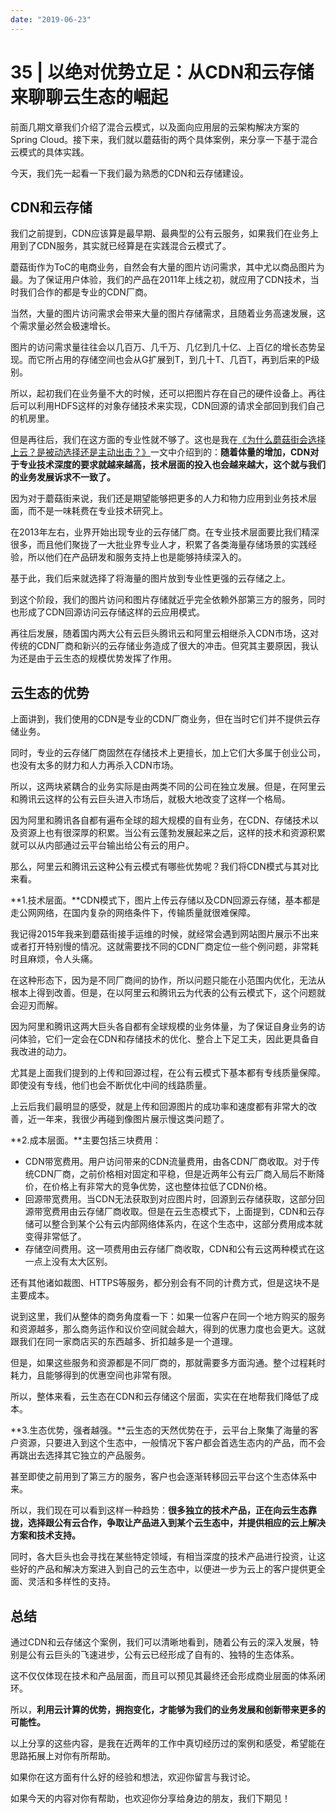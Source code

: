 ```yaml
---
date: "2019-06-23"
---  
```

      
# 35 | 以绝对优势立足：从CDN和云存储来聊聊云生态的崛起
前面几期文章我们介绍了混合云模式，以及面向应用层的云架构解决方案的Spring Cloud。接下来，我们就以蘑菇街的两个具体案例，来分享一下基于混合云模式的具体实践。

今天，我们先一起看一下我们最为熟悉的CDN和云存储建设。

## CDN和云存储

我们之前提到，CDN应该算是最早期、最典型的公有云服务，如果我们在业务上用到了CDN服务，其实就已经算是在实践混合云模式了。

蘑菇街作为ToC的电商业务，自然会有大量的图片访问需求，其中尤以商品图片为最。为了保证用户体验，我们的产品在2011年上线之初，就应用了CDN技术，当时我们合作的都是专业的CDN厂商。

当然，大量的图片访问需求会带来大量的图片存储需求，且随着业务高速发展，这个需求量必然会极速增长。

图片的访问需求量往往会以几百万、几千万、几亿到几十亿、上百亿的增长态势呈现。而它所占用的存储空间也会从G扩展到T，到几十T、几百T，再到后来的P级别。

所以，起初我们在业务量不大的时候，还可以把图片存在自己的硬件设备上。再往后可以利用HDFS这样的对象存储技术来实现，CDN回源的请求全部回到我们自己的机房里。

但是再往后，我们在这方面的专业性就不够了。这也是我在[《为什么蘑菇街会选择上云？是被动选择还是主动出击？》](http://time.geekbang.org/column/article/3633)一文中介绍到的：**随着体量的增加，CDN对于专业技术深度的要求就越来越高，技术层面的投入也会越来越大，这个就与我们的业务发展诉求不一致了。**

因为对于蘑菇街来说，我们还是期望能够把更多的人力和物力应用到业务技术层面，而不是一味耗费在专业技术研究上。

在2013年左右，业界开始出现专业的云存储厂商。在专业技术层面要比我们精深很多，而且他们聚拢了一大批业界专业人才，积累了各类海量存储场景的实践经验，所以他们在产品研发和服务支持上也是能够持续深入的。

基于此，我们后来就选择了将海量的图片放到专业性更强的云存储之上。

到这个阶段，我们的图片访问和图片存储就近乎完全依赖外部第三方的服务，同时也形成了CDN回源访问云存储这样的云应用模式。

再往后发展，随着国内两大公有云巨头腾讯云和阿里云相继杀入CDN市场，这对传统的CDN厂商和新兴的云存储业务造成了很大的冲击。但究其主要原因，我认为还是由于云生态的规模优势发挥了作用。

<!-- [[[read_end]]] -->

## 云生态的优势

上面讲到，我们使用的CDN是专业的CDN厂商业务，但在当时它们并不提供云存储业务。

同时，专业的云存储厂商固然在存储技术上更擅长，加上它们大多属于创业公司，也没有太多的财力和人力再杀入CDN市场。

所以，这两块紧耦合的业务实际是由两类不同的公司在独立发展。但是，在阿里云和腾讯云这样的公有云巨头进入市场后，就极大地改变了这样一个格局。

因为阿里和腾讯各自都有遍布全球的超大规模的自有业务，在CDN、存储技术以及资源上也有很深厚的积累。当公有云蓬勃发展起来之后，这样的技术和资源积累就可以从内部通过云平台输出给公有云的用户。

那么，阿里云和腾讯云这种公有云模式有哪些优势呢？我们将CDN模式与其对比来看。

**1.技术层面。**CDN模式下，图片上传云存储以及CDN回源云存储，基本都是走公网网络，在国内复杂的网络条件下，传输质量就很难保障。

我记得2015年我来到蘑菇街接手运维的时候，就经常会遇到网站图片展示不出来或者打开特别慢的情况。这就需要找不同的CDN厂商定位一些个例问题，非常耗时且麻烦，令人头痛。

在这种形态下，因为是不同厂商间的协作，所以问题只能在小范围内优化，无法从根本上得到改善。但是，在以阿里云和腾讯云为代表的公有云模式下，这个问题就会迎刃而解。

因为阿里和腾讯这两大巨头各自都有全球规模的业务体量，为了保证自身业务的访问体验，它们一定会在CDN和存储技术的优化、整合上下足工夫，因此更具备自我改进的动力。

尤其是上面我们提到的上传和回源过程，在公有云模式下基本都有专线质量保障。即使没有专线，他们也会不断优化中间的线路质量。

上云后我们最明显的感受，就是上传和回源图片的成功率和速度都有非常大的改善，近一年来，我很少再碰到像图片展示慢这类问题了。

**2.成本层面。**主要包括三块费用：

* CDN带宽费用。用户访问带来的CDN流量费用，由各CDN厂商收取。对于传统CDN厂商，之前价格相对固定和平稳，但是近两年公有云厂商入局后不断降价，在价格上有非常大的竞争优势，这也整体拉低了CDN价格。
* 回源带宽费用。当CDN无法获取到对应图片时，回源到云存储获取，这部分回源带宽费用由云存储厂商收取。但是在云生态模式下，上面提到，CDN和云存储可以整合到某个公有云内部网络体系内，在这个生态中，这部分费用成本就变得非常低了。
* 存储空间费用。这一项费用由云存储厂商收取，CDN和公有云这两种模式在这一点上没有太大区别。

还有其他诸如裁图、HTTPS等服务，都分别会有不同的计费方式，但是这块不是主要成本。

说到这里，我们从整体的商务角度看一下：如果一位客户在同一个地方购买的服务和资源越多，那么商务运作和议价空间就会越大，得到的优惠力度也会更大。这就跟我们在同一家商店买的东西越多、折扣越多是一个道理。

但是，如果这些服务和资源都是不同厂商的，那就需要多方面沟通。整个过程耗时耗力，且能够得到的优惠空间也非常有限。

所以，整体来看，云生态在CDN和云存储这个层面，实实在在地帮我们降低了成本。

**3.生态优势，强者越强。**云生态的天然优势在于，云平台上聚集了海量的客户资源，只要进入到这个生态中，一般情况下客户都会首选生态内的产品，而不会再跳出去选择其它独立的产品服务。

甚至即使之前用到了第三方的服务，客户也会逐渐转移回云平台这个生态体系中来。

所以，我们现在可以看到这样一种趋势：**很多独立的技术产品，正在向云生态靠拢，选择跟公有云合作，争取让产品进入到某个云生态中，并提供相应的云上解决方案和技术支持。**

同时，各大巨头也会寻找在某些特定领域，有相当深度的技术产品进行投资，让这些好的产品和解决方案进入到自己的云生态中，以便进一步为云上的客户提供更全面、灵活和多样性的支持。

## 总结

通过CDN和云存储这个案例，我们可以清晰地看到，随着公有云的深入发展，特别是公有云巨头的飞速进步，公有云已经形成了自有的、独特的生态体系。

这不仅仅体现在技术和产品层面，而且可以预见其最终还会形成商业层面的体系闭环。

所以，**利用云计算的优势，拥抱变化，才能够为我们的业务发展和创新带来更多的可能性。**

以上分享的这些内容，是我在近两年的工作中真切经历过的案例和感受，希望能在思路拓展上对你有所帮助。

如果你在这方面有什么好的经验和想法，欢迎你留言与我讨论。

如果今天的内容对你有帮助，也欢迎你分享给身边的朋友，我们下期见！